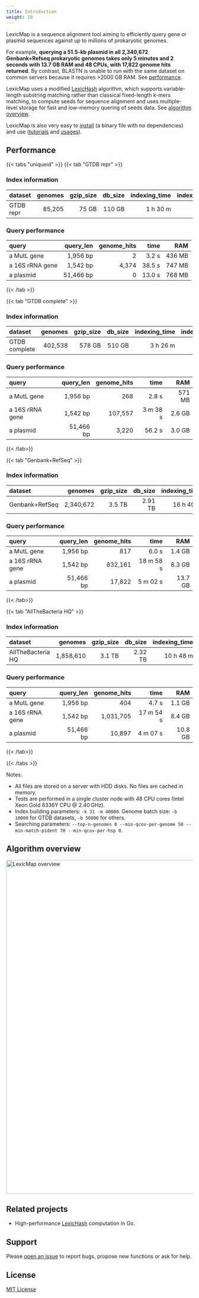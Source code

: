 ```yaml
---
title: Introduction
weight: 10
---
```


LexicMap is a sequence alignment tool aiming to efficiently query gene or plasmid sequences against up to millions of prokaryotic genomes.

For example, **querying a 51.5-kb plasmid in all 2,340,672 Genbank+Refseq prokaryotic genomes takes only 5 minutes and 2 seconds with 13.7 GB RAM and 48 CPUs, with 17,822 genome hits returned**.
By contrast, BLASTN is unable to run with the same dataset on common servers because it requires >2000 GB RAM. See [performance](#performance).

LexicMap uses a modified [LexicHash](https://doi.org/10.1093/bioinformatics/btad652) algorithm, which supports variable-length substring matching rather than classical fixed-length k-mers matching, to compute seeds for sequence alignment and uses multiple-level storage for fast and low-memory quering of seeds data. See [algorithm overview](#algorithm-overview).

LexicMap is also very easy to [install](http://bioinf.shenwei.me/LexicMap/installation/) (a binary file with no dependencies) and use ([tutorials](http://bioinf.shenwei.me/LexicMap/tutorials/index/) and [usages](http://bioinf.shenwei.me/LexicMap/usage/lexicmap/)).


## Performance

{{< tabs "uniqueid" >}}
{{< tab "GTDB repr" >}}

### Index information

|dataset          |genomes  |gzip_size|db_size|indexing_time|indexing_RAM|
|:----------------|--------:|--------:|------:|------------:|-----------:|
|GTDB repr        |85,205   |75 GB    |110 GB |1 h 30 m     |38 GB       |


### Query performance

|query          |query_len|genome_hits|time     |RAM    |
|:--------------|--------:|----------:|--------:|------:|
|a MutL gene    |1,956 bp |2          |3.2 s    |436 MB |
|a 16S rRNA gene|1,542 bp |4,374      |38.5 s   |747 MB |
|a plasmid      |51,466 bp|0          |13.0 s   |768 MB |

{{< /tab >}}

{{< tab "GTDB complete" >}}


### Index information

|dataset          |genomes  |gzip_size|db_size|indexing_time|indexing_RAM|
|:----------------|--------:|--------:|------:|------------:|-----------:|
|GTDB complete    |402,538  |578 GB   |510 GB |3 h 26 m     |35 GB       |

### Query performance

|query          |query_len|genome_hits|time     |RAM    |
|:--------------|--------:|----------:|--------:|------:|
|a MutL gene    |1,956 bp |268        |2.8 s    |571 MB |
|a 16S rRNA gene|1,542 bp |107,557    |3 m 38 s |2.6 GB |
|a plasmid      |51,466 bp|3,220      |56.2 s   |3.0 GB |

{{< /tab>}}


{{< tab "Genbank+RefSeq" >}}

### Index information

|dataset          |genomes  |gzip_size|db_size |indexing_time|indexing_RAM|
|:----------------|--------:|--------:|-------:|------------:|-----------:|
|Genbank+RefSeq   |2,340,672|3.5 TB   |2.91 TB |16 h 40 m    |79 GB       |

### Query performance

|query          |query_len|genome_hits|time     |RAM    |
|:--------------|--------:|----------:|--------:|------:|
|a MutL gene    |1,956 bp |817        |6.0 s    |1.4 GB |
|a 16S rRNA gene|1,542 bp |832,161    |18 m 58 s|8.3 GB |
|a plasmid      |51,466 bp|17,822     |5 m 02 s |13.7 GB|

{{< /tab>}}


{{< tab "AllTheBacteria HQ" >}}

### Index information

|dataset          |genomes  |gzip_size|db_size |indexing_time|indexing_RAM|
|:----------------|--------:|--------:|-------:|------------:|-----------:|
|AllTheBacteria HQ|1,858,610|3.1 TB   |2.32 TB |10 h 48 m    |43 GB       |

### Query performance

|query          |query_len|genome_hits|time     |RAM    |
|:--------------|--------:|----------:|--------:|------:|
|a MutL gene    |1,956 bp |404        |4.7 s    |1.1 GB |
|a 16S rRNA gene|1,542 bp |1,031,705  |17 m 54 s|8.4 GB |
|a plasmid      |51,466 bp|10,897     |4 m 07 s |10.8 GB|



{{< /tab>}}


{{< /tabs >}}


Notes:
- All files are stored on a server with HDD disks. No files are cached in memory.
- Tests are performed in a single cluster node with 48 CPU cores (Intel Xeon Gold 6336Y CPU @ 2.40 GHz).
- Index building parameters: `-k 31 -m 40000`. Genome batch size: `-b 10000` for GTDB datasets, `-b 50000` for others.
- Searching parameters: `--top-n-genomes 0 --min-qcov-per-genome 50 --min-match-pident 70 --min-qcov-per-hsp 0`.

## Algorithm overview

<img src="/LexicMap/overview.svg" alt="LexicMap overview" width="900"/>


## Related projects

- High-performance [LexicHash](https://github.com/shenwei356/LexicHash) computation in Go.

## Support

Please [open an issue](https://github.com/shenwei356/LexicMap/issues) to report bugs,
propose new functions or ask for help.

## License

[MIT License](https://github.com/shenwei356/LexicMap/blob/master/LICENSE)
